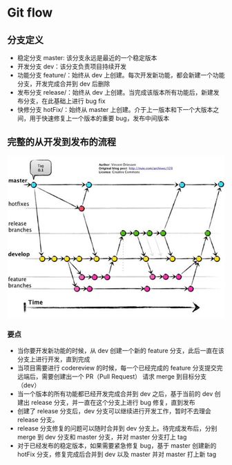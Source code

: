# Git flow

## 分支定义

- 稳定分支 master: 该分支永远是最近的一个稳定版本
- 开发分支 dev：该分支负责项目持续开发
- 功能分支 feature/：始终从 dev 上创建。每次开发新功能，都会新建一个功能分支，开发完成合并到 dev 后删除
- 发布分支 release/：始终从 dev 上创建。当完成该版本所有功能后，新建发布分支，在此基础上进行 bug fix
- 快修分支 hotFix/：始终从 master 上创建。介于上一版本和下一个大版本之间，用于快速修复上一个版本的重要 bug，发布中间版本



## 完整的从开发到发布的流程

![流程图](./gitflow.jpg)

### 要点

- 当你要开发新功能的时候，从 dev 创建一个新的 feature 分支，此后一直在该分支上进行开发，直到完成
- 当项目需要进行 codereview 的时候，每一个已经完成的 feature 分支提交完远端后，需要创建出一个 PR（Pull Request） 请求 merge 到目标分支（dev）
- 当一个版本的所有功能都已经开发完成合并到 dev 之后，基于当前的 dev 创建出 release 分支，并一直在这个分支上进行 bug 修复，直到发布
- 创建了 release 分支后，dev 分支可以继续进行开发工作，暂时不去理会 release 分支。
- release 分支修复的问题可以随时合并到 dev 分支上。待完成发布后，分别 merge 到 dev 分支和 master 分支，并对 master 分支打上 tag
- 对于已经发布的稳定版本，如果需要紧急修复 bug，基于 master 创建新的 hotFix 分支，修复完成后合并到 dev 以及 master 并对 master 打上新 tag

